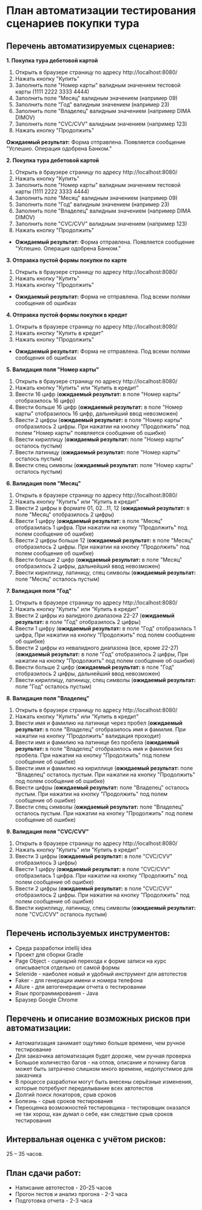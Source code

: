 # План автоматизации тестирования сценариев покупки тура

## Перечень автоматизируемых сценариев:

**1. Покупка тура дебетовой картой**

1. Открыть в браузере страницу по адресу http://localhost:8080/
2. Нажать кнопку "Купить"
3. Заполнить поле "Номер карты" валидным значением тестовой карты (1111 2222 3333 4444)
4. Заполнить поле "Месяц" валидным значением (например 09)
5. Заполнить поле "Год" валидным значением (например 23)
6. Заполнить поле "Владелец" валидным значением (например DIMA DIMOV)
7. Заполнить поле "CVC/CVV" валидным значением (например 123)
8. Нажать кнопку "Продолжить"

**Ожидаемый результат:** Форма отправлена. Появляется сообщение "Успешно. Операция одобрена Банком."

**2. Покупка тура дебетовой картой**

1. Открыть в браузере страницу по адресу http://localhost:8080/
2. Нажать кнопку "Купить"
3. Заполнить поле "Номер карты" валидным значением тестовой карты (1111 2222 3333 4444)
4. Заполнить поле "Месяц" валидным значением (например 09)
5. Заполнить поле "Год" валидным значением (например 23)
6. Заполнить поле "Владелец" валидным значением (например DIMA DIMOV)
7. Заполнить поле "CVC/CVV" валидным значением (например 123)
8. Нажать кнопку "Продолжить"

* **Ожидаемый результат:** Форма отправлена. Появляется сообщение "Успешно. Операция одобрена Банком."

**3. Отправка пустой формы покупки по карте**

1. Открыть в браузере страницу по адресу http://localhost:8080/
2. Нажать кнопку "Купить"
3. Нажать кнопку "Продолжить"

* **Ожидаемый результат:** Форма не отправлена. Под всеми полями сообщения об ошибках

**4. Отправка пустой формы покупки в кредит**

1. Открыть в браузере страницу по адресу http://localhost:8080/
2. Нажать кнопку "Купить в кредит"
3. Нажать кнопку "Продолжить"

* **Ожидаемый результат:** Форма не отправлена. Под всеми полями сообщения об ошибках

**5. Валидация поля "Номер карты"**

1. Открыть в браузере страницу по адресу http://localhost:8080/
2. Нажать кнопку "Купить" или "Купить в кредит"
3. Ввести 16 цифр (**ожидаемый результат:** в поле "Номер карты" отобразилось 16 цифр)
4. Ввести больше 16 цифр (**ожидаемый результат:** в поле "Номер карты" отобразилось 16 цифр, дальнейший ввод
   невозможен)
5. Ввести 2 цифры (**ожидаемый результат:** в поле "Номер карты" отобразилось 2 цифры. При нажатии на кнопку "Продолжить" под полем "Номер карты" появляется сообщение об ошибке)
6. Ввести кириллицу (**ожидаемый результат:** поле "Номер карты" осталось пустым)
7. Ввести латиницу (**ожидаемый результат:** поле "Номер карты" осталось пустым)
8. Ввести спец символы (**ожидаемый результат:** поле "Номер карты" осталось пустым)

**6. Валидация поля "Месяц"**

1. Открыть в браузере страницу по адресу http://localhost:8080/
2. Нажать кнопку "Купить" или "Купить в кредит"
3. Ввести 2 цифры в формате 01, 02...11, 12 (**ожидаемый результат:** в поле "Месяц" отобразилось 2 цифры)
4. Ввести 1 цифру (**ожидаемый результат:** в поле "Месяц" отобразилась 1 цифра. При нажатии на кнопку "Продолжить" под полем сообщение об ошибке)
5. Ввести 2 цифры больше 12 (**ожидаемый результат:** в поле "Месяц" отобразилось 2 цифры. При нажатии на кнопку "Продолжить" под полем сообщение об ошибке)
6. Ввести больше 2 цифр (**ожидаемый результат:** в поле "Месяц" отобразилось 2 цифры, дальнейший ввод невозможен)
7. Ввести кириллицу, латиницу, спец символы (**ожидаемый результат:** поле "Месяц" осталось пустым)

**7. Валидация поля "Год"**

1. Открыть в браузере страницу по адресу http://localhost:8080/
2. Нажать кнопку "Купить" или "Купить в кредит"
3. Ввести 2 цифры из валидного диапазона 22-27 (**ожидаемый результат:** в поле "Год" отобразилось 2 цифры)
4. Ввести 1 цифру (**ожидаемый результат:** в поле "Год" отобразилась 1 цифра, При нажатии на кнопку "Продолжить" под
   полем сообщение об ошибке)
5. Ввести 2 цифры из невалидного диапазона (все, кроме 22-27) (**ожидаемый результат:** в поле "Год" отобразилось 2
   цифры, При нажатии на кнопку "Продолжить" под полем сообщение об ошибке)
6. Ввести больше 2 цифр (**ожидаемый результат:** в поле "Год" отобразилось 2 цифры, дальнейший ввод невозможен)
7. Ввести кириллицу, латиницу, спец символы (**ожидаемый результат:** поле "Год" осталось пустым)

**8. Валидация поля "Владелец"**

1. Открыть в браузере страницу по адресу http://localhost:8080/
2. Нажать кнопку "Купить" или "Купить в кредит"
3. Ввести имя и фамилию на латинице через пробел (**ожидаемый результат:** в поле "Владелец" отобразилось имя и фамилия.
   При нажатии на кнопку "Продолжить" валидация проходит)
4. Ввести имя и фамилию на латинице без пробела (**ожидаемый результат:** в поле "Владелец" отобразилось имя и фамилия
   без пробела. При нажатии на кнопку "Продолжить" под полем сообщение об ошибке)
5. Ввести имя и фамилию на кириллице (**ожидаемый результат:** поле "Владелец" осталось пустым. При нажатии на кнопку "Продолжить" под полем сообщение об ошибке)
6. Ввести цифры (**ожидаемый результат:** поле "Владелец" осталось пустым. При нажатии на кнопку "Продолжить" под полем
   сообщение об ошибке)
7. Ввести спец символы (**ожидаемый результат:** поле "Владелец" осталось пустым. При нажатии на кнопку "Продолжить" под
   полем сообщение об ошибке)

**9. Валидация поля "CVC/CVV"**

1. Открыть в браузере страницу по адресу http://localhost:8080/
2. Нажать кнопку "Купить" или "Купить в кредит"
3. Ввести 3 цифры (**ожидаемый результат:** в поле "CVC/CVV" отобразилось 3 цифры)
4. Ввести 1 цифру (**ожидаемый результат:** в поле "CVC/CVV" отобразилась 1 цифра. При нажатии на кнопку "Продолжить"
   под полем сообщение об ошибке)
5. Ввести 2 цифры (**ожидаемый результат:** в поле "CVC/CVV" отобразилось 2 цифры. При нажатии на кнопку "Продолжить"
   под полем сообщение об ошибке)
6. Ввести кириллицу, латиницу, спец символы (**ожидаемый результат:** поле "CVC/CVV" осталось пустым)

## Перечень используемых инструментов:

* Среда разработки intellij idea
* Проект для сборки Gradle
* Page Object - сценарий перехода к форме записи на курс описывается отдельно от самой формы
* Selenide - наиболее новый и удобный инструмент для автотестов
* Faker - для генерации имени и номера телефона
* Allure - для автогенерации отчета о тестировании
* Язык программирования - Java
* Браузер Google Chrome

## Перечень и описание возможных рисков при автоматизации:

* Автоматизация занимает ощутимо больше времени, чем ручное тестирование
* Для заказчика автоматизация будет дороже, чем ручная проверка
* Большое количество багов - на отлов, описание и починку багов может быть затрачено слишком много времени, недопустимое
  для заказчика
* В процессе разработки могут быть внесены серьёзные изменения, которые потребуют переделывание всех автотестов
* Долгий поиск локаторов, срыв сроков
* Болезнь - срыв сроков тестирования
* Переоценка возможностей тестировщика - тестировщик оказался не так хорош, как думал о себе, как следствие срыв сроков
  тестирования

## Интервальная оценка с учётом рисков:

25 – 35 часов.

## План сдачи работ:

- Написание автотестов - 20-25 часов
- Прогон тестов и анализ прогона - 2-3 часа
- Подготовка отчета - 2-3 часа
